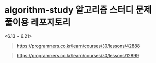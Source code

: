 # algorithm-study 알고리즘 스터디 문제 풀이용 레포지토리

<6.13 ~ 6.21>
> https://programmers.co.kr/learn/courses/30/lessons/42888

> https://programmers.co.kr/learn/courses/30/lessons/12899
